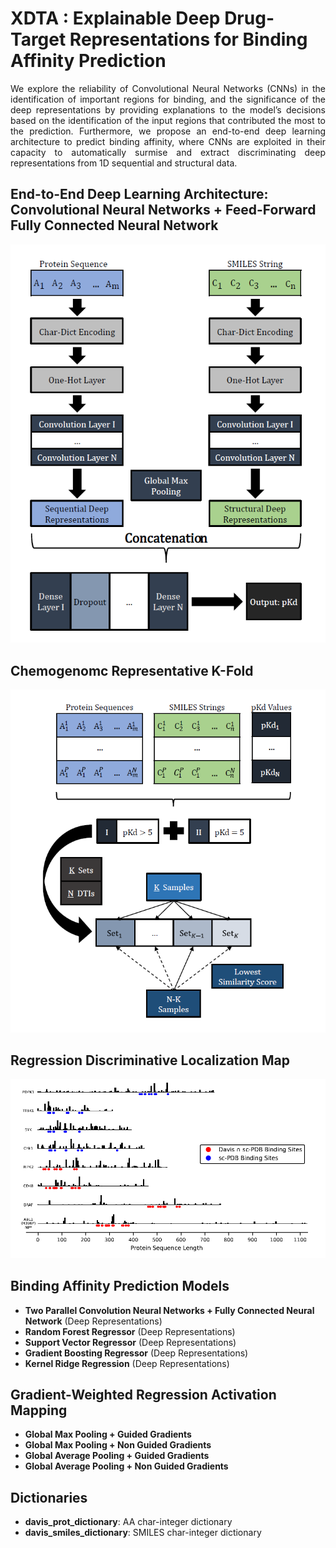 # XDTA : Explainable Deep Drug-Target Representations for Binding Affinity Prediction
<p align="justify"> We explore the reliability of Convolutional Neural Networks (CNNs) in the identification of important regions for binding, and the significance of the deep representations by providing explanations to the model’s decisions based on the identification of the input regions that contributed the most to the prediction. Furthermore, we propose an end-to-end deep learning architecture to predict binding affinity, where CNNs are exploited in their capacity to automatically surmise and extract discriminating deep representations from 1D sequential and structural data.</p>

## End-to-End Deep Learning Architecture: Convolutional Neural Networks + Feed-Forward Fully Connected Neural Network
<p align="center"><img src="/figure/pred_model.png"/></p>

## Chemogenomc Representative K-Fold 
<p align="center"><img src="/figure/split_data.png"/></p>

## Regression Discriminative Localization Map
<p align="center"><img src="/figure/gradram_result.png"/></p>

## Binding Affinity Prediction Models
- **Two Parallel Convolution Neural Networks + Fully Connected Neural Network** (Deep Representations)
- **Random Forest Regressor** (Deep Representations)
- **Support Vector Regressor** (Deep Representations)
- **Gradient Boosting Regressor** (Deep Representations)
- **Kernel Ridge Regression** (Deep Representations)

## Gradient-Weighted Regression Activation Mapping 
- **Global Max Pooling + Guided Gradients**
- **Global Max Pooling + Non Guided Gradients**
- **Global Average Pooling + Guided Gradients**
- **Global Average Pooling + Non Guided Gradients**

## Dictionaries
- **davis_prot_dictionary**: AA char-integer dictionary
- **davis_smiles_dictionary**: SMILES char-integer dictionary
